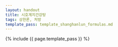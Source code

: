 ```yaml
---
layout: handout
title: 시호계지건강탕
tags: 상한론, 처방
template_pass: template_shanghanlun_formulas.md
---
```



{% include {{ page.template_pass }} %}